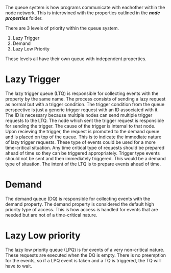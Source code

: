 The queue system is how programs communicate with eachother within the node network. This is intertwined with the properties outlined in the ***node properties*** folder.

There are 3 levels of priority within the queue system.
1. Lazy Trigger
2. Demand
3. Lazy Low Priority

These levels all have their own queue with independent properties.

# **Lazy Trigger**

The lazy trigger queue (LTQ) is responsible for collecting events with the property by the same name. The process consists of sending a lazy request as normal but with a trigger condition. The trigger condition from the queue perspective is just a generic trigger request with an ID associated with it. The ID is necessary because multiple nodes can send multiple trigger requests to the LTQ. The node which sent the trigger request is responsible for sending the trigger. The cause of the trigger is internal to that node. Upon recieving the trigger, the request is promoted to the demand queue and is placed on top of the queue. This is to indicate the immediate nature of lazy trigger requests. These type of events could be used for a more time-critical situation. Any time critical type of requests should be prepared ahead of time so they can be triggered appropriately. Trigger type events should not be sent and then immediately triggered. This would be a demand type of situation. The intent of the LTQ is to prepare events ahead of time.

# **Demand**

The demand queue (DQ) is responsible for collecting events with the demand property. The demand property is considered the default high priority type of access. This is how access is handled for events that are needed but are not of a time-critical nature.

# **Lazy Low priority**

The lazy low priority queue (LPQ) is for events of a very non-critical nature. These requests are executed when the DQ is empty. There is no preemption for the events, so if a LPQ event is taken and a TQ is triggered, the TQ will have to wait.